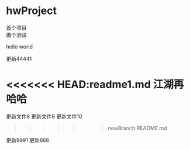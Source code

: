 # hwProject
首个项目  
做个测试  

hello world

更新44441

<<<<<<< HEAD:readme1.md
江湖再哈哈
=======
更新文件8
更新文件9
更新文件10
>>>>>>> newBranch:README.md

更新9991
更新666
